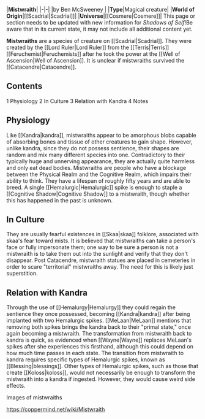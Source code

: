 |**Mistwraith**|
|-|-|
|by  Ben McSweeney |
|**Type**|Magical creature|
|**World of Origin**|[[Scadrial\|Scadrial]]|
|**Universe**|[[Cosmere\|Cosmere]]|
This page or section needs to be updated with new information for *Shadows of Self*!Be aware that in its current state, it may not include all additional content yet.

**Mistwraiths** are a species of creature on [[Scadrial\|Scadrial]]. They were created by the [[Lord Ruler\|Lord Ruler]] from the [[Terris\|Terris]] [[Feruchemist\|Feruchemists]] after he took the power at the [[Well of Ascension\|Well of Ascension]]. It is unclear if mistwraiths survived the [[Catacendre\|Catacendre]].

## Contents

1 Physiology
2 In Culture
3 Relation with Kandra
4 Notes


## Physiology
Like [[Kandra\|kandra]], mistwraiths appear to be amorphous blobs capable of absorbing bones and tissue of other creatures to gain shape. However, unlike kandra, since they do not possess sentience, their shapes are random and mix many different species into one. Contradictory to their typically huge and unnerving appearance, they are actually quite harmless and only eat dead bodies.
Mistwraiths are people who have a blockage between the Physical Realm and the Cognitive Realm, which impairs their ability to think. They have a lifespan of roughly fifty years and are able to breed.
A single [[Hemalurgic\|Hemalurgic]] spike is enough to staple a [[Cognitive Shadow\|Cognitive Shadow]] to a mistwraith, though whether this has happened in the past is unknown.

## In Culture
They are usually fearful existences in [[Skaa\|skaa]] folklore, associated with skaa's fear toward mists. It is believed that mistwraiths can take a person's face or fully impersonate them; one way to be sure a person is not a mistwraith is to take them out into the sunlight and verify that they don't disappear.
Post Catacendre, mistwraith statues are placed in cemeteries in order to scare "territorial" mistwraiths away. The need for this is likely just superstition.

## Relation with Kandra
Through the use of [[Hemalurgy\|Hemalurgy]] they could regain the sentience they once possessed, becoming [[Kandra\|kandra]] after being implanted with two Hemalurgic spikes. [[MeLaan\|MeLaan]] mentions that removing both spikes brings the kandra back to their "primal state," once again becoming a mistwraith. The transformation from mistwraith back to kandra is quick, as evidenced when [[Wayne\|Wayne]] replaces MeLaan's spikes after she experiences this firsthand, although this could depend on how much time passes in each state.
The transition from mistwraith to kandra requires specific types of Hemalurgic spikes, known as [[Blessing\|blessings]]. Other types of Hemalurgic spikes, such as those that create [[Koloss\|koloss]], would not necessarily be enough to transform the mistwraith into a kandra if ingested. However, they would cause weird side effects.


Images of mistwraiths





















https://coppermind.net/wiki/Mistwraith